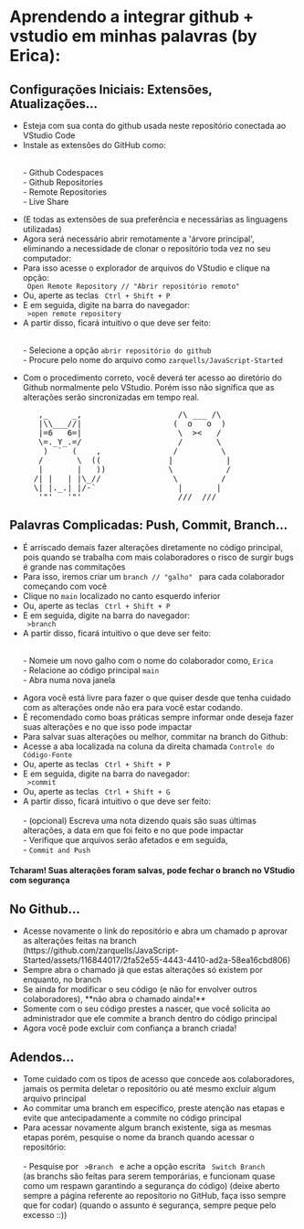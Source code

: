 <h1> Aprendendo a integrar github + vstudio em minhas palavras (by Erica): </h1>
<h2>Configurações Iniciais: Extensões, Atualizações...</h2>
<ul>
<li>Esteja com sua conta do github usada neste repositório conectada ao VStudio Code</li>
<li>Instale as extensões do GitHub como:</li>

  <br> - Github Codespaces
  <br> - Github Repositories
  <br> - Remote Repositories
  <br> - Live Share

<li>(E todas as extensões de sua preferência e necessárias as linguagens utilizadas) </li>
<li>Agora será necessário abrir remotamente a 'árvore principal', eliminando a necessidade de clonar o repositório toda vez no seu computador:</li>
<li>Para isso acesse o explorador de arquivos do VStudio e clique na opção:</li>
<code> Open Remote Repository // "Abrir repositório remoto" </code>
<li>Ou, aperte as teclas <code> Ctrl + Shift + P </code></li>
<li>E em seguida, digite na barra do navegador:</li>
<code> >open remote repository </code>
<li>A partir disso, ficará intuitivo o que deve ser feito: </li>

  <br> - Selecione a opção <code>abrir repositório do github</code>
  <br> - Procure pelo nome do arquivo como <code>zarquells/JavaScript-Started</code>

<li>Com o procedimento correto, você deverá ter acesso ao diretório do Github normalmente pelo VStudio. Porém isso não significa que as alterações serão sincronizadas em tempo real.</li>
</ul>
<pre>
      ,_     _,                    /\ ___ /\
      |\\___//|                   (  o   o  ) 
      |=6   6=|                    \  ><   /
      \=._Y_.=/                    /       \  
       )  `  (    ,               /         \        
      /       \  ((              |           |      
      |       |   ))             \           /     
     /| |   | |\_//               \         /    
     \| |._.| |/-`                 |       |    
      '"'   '"'                    ///  ///  
</pre>

<h2>Palavras Complicadas: Push, Commit, Branch...</h2>
<ul>
  <li>É arriscado demais fazer alterações diretamente no código principal, pois quando se trabalha com mais colaboradores o risco de surgir bugs é grande nas commitações</li>
  <li>Para isso, iremos criar um <code>branch // "galho" </code> para cada colaborador começando com você</li>
  <li>Clique no <code>main</code> localizado no canto esquerdo inferior </li>
  <li>Ou, aperte as teclas <code> Ctrl + Shift + P </code></li>
  <li>E em seguida, digite na barra do navegador:</li>
  <code> >branch </code>
  <li>A partir disso, ficará intuitivo o que deve ser feito: </li>

  <br> - Nomeie um novo galho com o nome do colaborador como, <code>Erica</code>
  <br> - Relacione ao código principal <code>main</code>
  <br> - Abra numa nova janela 

  <li>Agora você está livre para fazer o que quiser desde que tenha cuidado com as alterações onde não era para você estar codando. </li>
  <li>É recomendado como boas práticas sempre informar onde deseja fazer suas alterações e no que isso pode impactar</li>
  <li>Para salvar suas alterações ou melhor, commitar na branch do Github: </li>
  <li>Acesse a aba localizada na coluna da direita chamada <code>Controle do Código-Fonte</code> 
  <li>Ou, aperte as teclas <code> Ctrl + Shift + P </code></li>
  <li>E em seguida, digite na barra do navegador:</li>
  <code> >commit </code>
  <li>Ou, aperte as teclas <code> Ctrl + Shift + G </code></li>
  <li>A partir disso, ficará intuitivo o que deve ser feito: </li>
    <br> - (opcional) Escreva uma nota dizendo quais são suas últimas alterações, a data em que foi feito e no que pode impactar 
    <br> - Verifique que arquivos serão afetados e em seguida,
    <br> - <code>Commit and Push</code>
</ul>

  <h4>Tcharam! Suas alterações foram salvas, pode fechar o branch no VStudio com segurança</h4>

  <h2>No Github...</h2>
  <ul>
  <li>Acesse novamente o link do repositório e abra um chamado p aprovar as alterações feitas na branch</li>
  (https://github.com/zarquells/JavaScript-Started/assets/116844017/2fa52e55-4443-4410-ad2a-58ea16cbd806)
  <li>Sempre abra o chamado já que estas alterações só existem por enquanto, no branch</li>
  <li>Se ainda for modificar o seu código (e não for envolver outros colaboradores), **não abra o chamado ainda!**</li>
  <li>Somente com o seu código prestes a nascer, que você solicita ao administrador que ele commite a branch dentro do código principal</li>
  <li>Agora você pode excluir com confiança a branch criada!</li>
  </ul>

  <h2>Adendos...</h2>
  <ul>
  <li>Tome cuidado com os tipos de acesso que concede aos colaboradores, jamais os permita deletar o repositório ou até mesmo excluir algum arquivo principal</li>
  <li>Ao commitar uma branch em específico, preste atenção nas etapas e evite que antecipadamente a commite no código principal</li>
  <li>Para acessar novamente algum branch existente, siga as mesmas etapas porém, pesquise o nome da branch quando acessar o repositório:</li>
    <br> - Pesquise por <code> >Branch </code> e ache a opção escrita <code> Switch Branch </code>
  <br>
(as branchs são feitas para serem temporárias, e funcionam quase como um respawn garantindo a segurança do código)
(deixe aberto sempre a página referente ao repositorio no GitHub, faça isso sempre que for codar)
(quando o assunto é segurança, sempre peque pelo excesso ::))
</ul>
